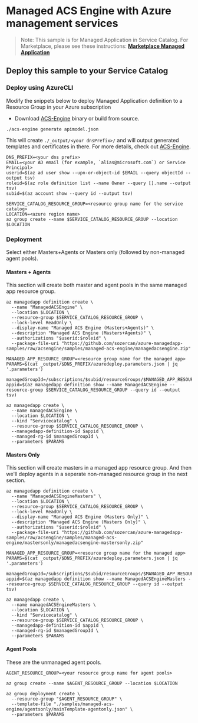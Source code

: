 # Managed ACS Engine with Azure management services

>Note: This sample is for Managed Application in Service Catalog. For Marketplace, please see these instructions:
[**Marketplace Managed Application**](https://docs.microsoft.com/en-us/azure/managed-applications/publish-marketplace-app)

## Deploy this sample to your Service Catalog

### Deploy using AzureCLI

Modify the snippets below to deploy Managed Application definition to a Resource Group in your Azure subscription

* Download [ACS-Engine](https://github.com/Azure/acs-engine/releases) binary or build from source.

```azureCLI
./acs-engine generate apimodel.json
```

This will create `./_output/<your dnsPrefix>/` and will output generated templates and certificates in there. For more details, check out [ACS-Engine](https://github.com/Azure/acs-engine).

```azureCLI
DNS_PREFIX=<your dns prefix>
EMAIL=<your AD email (for example, `alias@microsoft.com`) or Service Principal>
userid=$(az ad user show --upn-or-object-id $EMAIL --query objectId --output tsv)
roleid=$(az role definition list --name Owner --query [].name --output tsv)
subid=$(az account show --query id --output tsv)
```

```azureCLI
SERVICE_CATALOG_RESOURCE_GROUP=<resource group name for the service catalog>
LOCATION=<azure region name>
az group create --name $SERVICE_CATALOG_RESOURCE_GROUP --location $LOCATION
```

### Deployment

Select either Masters+Agents or Masters only (followed by non-managed agent pools).

#### Masters + Agents

This section will create both master and agent pools in the same managed app resource group.

```azureCLI
az managedapp definition create \
  --name "ManagedACSEngine" \
  --location $LOCATION \
  --resource-group $SERVICE_CATALOG_RESOURCE_GROUP \
  --lock-level ReadOnly \
  --display-name "Managed ACS Engine (Masters+Agents)" \
  --description "Managed ACS Engine (Masters+Agents)" \
  --authorizations "$userid:$roleid" \
  --package-file-uri "https://github.com/sozercan/azure-managedapp-samples/raw/acsengine/samples/managed-acs-engine/managedacsengine.zip"
```

```azureCLI
MANAGED_APP_RESOURCE_GROUP=<resource group name for the managed app>
PARAMS=$(cat _output/$DNS_PREFIX/azuredeploy.parameters.json | jq '.parameters')

managedGroupId=/subscriptions/$subid/resourceGroups/$MANAGED_APP_RESOURCE_GROUP
appid=$(az managedapp definition show --name ManagedACSEngine --resource-group $SERVICE_CATALOG_RESOURCE_GROUP --query id --output tsv)
```

```azureCLI
az managedapp create \
  --name managedACSEngine \
  --location $LOCATION \
  --kind "Servicecatalog" \
  --resource-group $SERVICE_CATALOG_RESOURCE_GROUP \
  --managedapp-definition-id $appid \
  --managed-rg-id $managedGroupId \
  --parameters $PARAMS
```

#### Masters Only

This section will create masters in a managed app resource group. And then we'll deploy agents in a seperate non-managed resource group in the next section.

```azureCLI
az managedapp definition create \
  --name "ManagedACSEngineMasters" \
  --location $LOCATION \
  --resource-group $SERVICE_CATALOG_RESOURCE_GROUP \
  --lock-level ReadOnly \
  --display-name "Managed ACS Engine (Masters Only)" \
  --description "Managed ACS Engine (Masters Only)" \
  --authorizations "$userid:$roleid" \
  --package-file-uri "https://github.com/sozercan/azure-managedapp-samples/raw/acsengine/samples/managed-acs-engine/mastersonly/managedacsengine-mastersonly.zip"
```

```azureCLI
MANAGED_APP_RESOURCE_GROUP=<resource group name for the managed app>
PARAMS=$(cat _output/$DNS_PREFIX/azuredeploy.parameters.json | jq '.parameters')

managedGroupId=/subscriptions/$subid/resourceGroups/$MANAGED_APP_RESOURCE_GROUP
appid=$(az managedapp definition show --name ManagedACSEngineMasters --resource-group $SERVICE_CATALOG_RESOURCE_GROUP --query id --output tsv)
```

```azureCLI
az managedapp create \
  --name managedACSEngineMasters \
  --location $LOCATION \
  --kind "Servicecatalog" \
  --resource-group $SERVICE_CATALOG_RESOURCE_GROUP \
  --managedapp-definition-id $appid \
  --managed-rg-id $managedGroupId \
  --parameters $PARAMS
```

#### Agent Pools

These are the unmanaged agent pools.

```azureCLI
AGENT_RESOURCE_GROUP=<your resource group name for agent pools>

az group create --name $AGENT_RESOURCE_GROUP --location $LOCATION
```

```azureCLI
az group deployment create \
  --resource-group "$AGENT_RESOURCE_GROUP" \
  --template-file "./samples/managed-acs-engine/agentsonly/mainTemplate-agentonly.json" \
  --parameters $PARAMS
```
